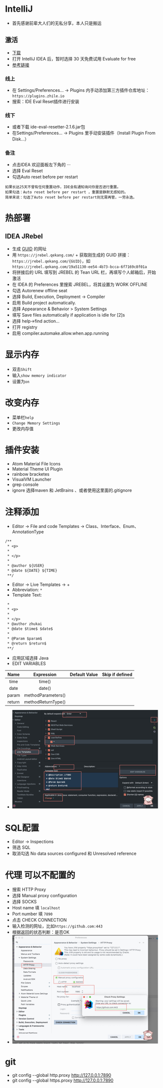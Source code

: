# IntelliJ
- 首先感谢前辈大人们的无私分享，本人只是搬运

## 激活
- [下载](https://www.jetbrains.com/idea/download/#section=mac)
- 打开 IntelliJ IDEA 后，暂时选择 30 天免费试用 Evaluate for free
- [参考链接](https://www.macfz.com/a/Jetbrainscrack.html)
### 线上
- 在 Settings/Preferences... -> Plugins 内手动添加第三方插件仓库地址：`https://plugins.zhile.io`
- 搜索：IDE Eval Reset插件进行安装
### 线下
- 或者下载 ide-eval-resetter-2.1.6.jar包
- 在Settings/Preferences... -> Plugins 里手动安装插件（Install Plugin From Disk...）
### 备注
- 点击IDEA 欢迎面板左下角的 ··· 
- 选择 Eval Reset
- 勾选Auto reset before per restart
```
如果长达25天不曾有任何重置动作，IDE会有通知询问你是否进行重置。
如果勾选：Auto reset before per restart ，重置是静默无感知的。
简单来说：勾选了Auto reset before per restart则无需再管，一劳永逸。
```

# 热部署
## IDEA JRebel

- 生成 [GUID](https://www.guidgen.com) 的网址
- 用 `https://jrebel.qekang.com/` + 获取刚生成的 GUID 拼接：`https://jrebel.qekang.com/{GUID}`，如 `https://jrebel.qekang.com/19a51130-ee54-4b73-bcca-6f7169c8f01a`
- 将拼接后的 URL 填写到 JREBEL 的 Tean URL 栏，再填写个人邮箱后，开始激活
- 在 IDEA 的 Preferences 里搜索 JREBEL，将其设置为 WORK OFFLINE
- 勾选 Autorenew offline seat
- 选择 Build, Execution, Deployment -> Compiler
- 启用 Build project automatically.
- 选择 Appearance & Behavior > System Settings
- 填写 Save files automatically if application is idle for [2]s
- 选择 help->find action…
- 打开 registry
- 启用 compiler.automake.allow.when.app.running

# 显示内存
- 双击`Shift`
- 输入`show memory indicator`
- 设置为`on`

# 改变内存
- 菜单栏`help`
- `Change Memory Settings`
- 更改内存值

# 插件安装
- Atom Material File Icons
- Material Theme UI Plugin
- rainbow bracketes 
- VisualVM Launcher
- grep console
- ignore   选择maven 和 JetBrains 、或者使用这里面的.gitignore

# 注释添加
- Editor -> File and code Templates -> Class、Interface、Enum、AnnotationType
```
/**
 * <p>
 * 
 * </p>
 * 
 * @author ${USER}
 * @date ${DATE} ${TIME}
 **/
```
- Editor -> Live Templates -> +
- Abbreviation: `*`
- Template Text:
```
 * 
 * <p>
 * 
 * </p>
 * @author zhukai
 * @date $time$ $date$
 *
 * @Param $param$
 * @return $return$
 **/
 ```
 - 应用区域选择 Java
 - EDIT VARIABLES
 
 | Name | Expression | Default Value | Skip if defined |
 | :----: | :----: | :----: | :----: | 
 | time | time() |||
 | date | date() |||
 | param | methodParameters() |||
 | return | methodReturnType() |||
 
 - ![img](./template.jpg)

# SQL配置
- Editor -> Inspections 
- 筛选 SQL
- 取消勾选 No data sources configured 和 Unresolved reference
 
 # 代理 可以不配置的
 - 搜索 HTTP Proxy
 - 选择 Manual proxy configuration
 - 选择 SOCKS
 - Host name 填 `localhost`
 - Port number 填 `7890`
 - 点击 CHECK CONNECTION
 - 输入检测的网址，比如`https://github.com:443`
 - 根据返回的状态判断：是否OK
 - ![img](./idea_proxy.jpg)





# git
- git config --global http.proxy http://127.0.0.1:7890
- git config --global https.proxy http://127.0.0.1:7890


